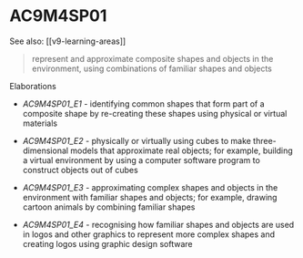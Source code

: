 
# AC9M4SP01 

See also: [[v9-learning-areas]]

> represent and approximate composite shapes and objects in the environment, using combinations of familiar shapes and objects

Elaborations


- _AC9M4SP01_E1_ - identifying common shapes that form part of a composite shape by re-creating these shapes using physical or virtual materials

- _AC9M4SP01_E2_ - physically or virtually using cubes to make three-dimensional models that approximate real objects; for example, building a virtual environment by using a computer software program to construct objects out of cubes

- _AC9M4SP01_E3_ - approximating complex shapes and objects in the environment with familiar shapes and objects; for example, drawing cartoon animals by combining familiar shapes

- _AC9M4SP01_E4_ - recognising how familiar shapes and objects are used in logos and other graphics to represent more complex shapes and creating logos using graphic design software
